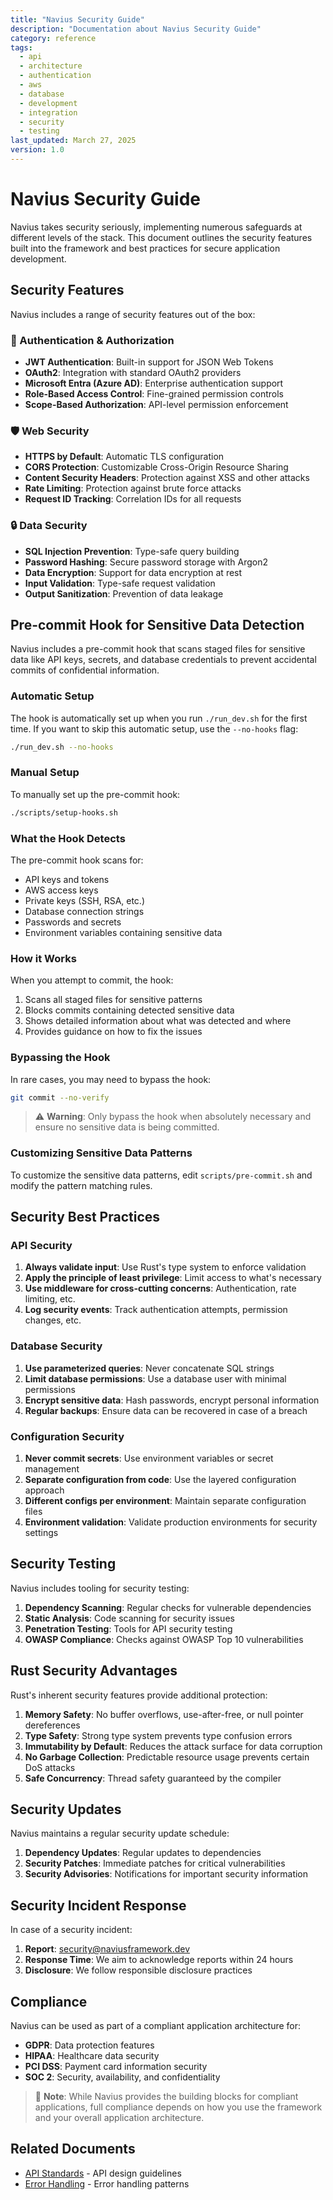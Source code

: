 ```yaml
---
title: "Navius Security Guide"
description: "Documentation about Navius Security Guide"
category: reference
tags:
  - api
  - architecture
  - authentication
  - aws
  - database
  - development
  - integration
  - security
  - testing
last_updated: March 27, 2025
version: 1.0
---
```

# Navius Security Guide

Navius takes security seriously, implementing numerous safeguards at different levels of the stack. This document outlines the security features built into the framework and best practices for secure application development.

## Security Features

Navius includes a range of security features out of the box:

### 🔐 Authentication & Authorization

- **JWT Authentication**: Built-in support for JSON Web Tokens
- **OAuth2**: Integration with standard OAuth2 providers
- **Microsoft Entra (Azure AD)**: Enterprise authentication support
- **Role-Based Access Control**: Fine-grained permission controls
- **Scope-Based Authorization**: API-level permission enforcement

### 🛡️ Web Security

- **HTTPS by Default**: Automatic TLS configuration
- **CORS Protection**: Customizable Cross-Origin Resource Sharing
- **Content Security Headers**: Protection against XSS and other attacks
- **Rate Limiting**: Protection against brute force attacks
- **Request ID Tracking**: Correlation IDs for all requests

### 🔒 Data Security

- **SQL Injection Prevention**: Type-safe query building
- **Password Hashing**: Secure password storage with Argon2
- **Data Encryption**: Support for data encryption at rest
- **Input Validation**: Type-safe request validation
- **Output Sanitization**: Prevention of data leakage

## Pre-commit Hook for Sensitive Data Detection

Navius includes a pre-commit hook that scans staged files for sensitive data like API keys, secrets, and database credentials to prevent accidental commits of confidential information.

### Automatic Setup

The hook is automatically set up when you run `./run_dev.sh` for the first time. If you want to skip this automatic setup, use the `--no-hooks` flag:

```bash
./run_dev.sh --no-hooks
```

### Manual Setup

To manually set up the pre-commit hook:

```bash
./scripts/setup-hooks.sh
```

### What the Hook Detects

The pre-commit hook scans for:

- API keys and tokens
- AWS access keys
- Private keys (SSH, RSA, etc.)
- Database connection strings
- Passwords and secrets
- Environment variables containing sensitive data

### How it Works

When you attempt to commit, the hook:

1. Scans all staged files for sensitive patterns
2. Blocks commits containing detected sensitive data
3. Shows detailed information about what was detected and where
4. Provides guidance on how to fix the issues

### Bypassing the Hook

In rare cases, you may need to bypass the hook:

```bash
git commit --no-verify
```

> ⚠️ **Warning**: Only bypass the hook when absolutely necessary and ensure no sensitive data is being committed.

### Customizing Sensitive Data Patterns

To customize the sensitive data patterns, edit `scripts/pre-commit.sh` and modify the pattern matching rules.

## Security Best Practices

### API Security

1. **Always validate input**: Use Rust's type system to enforce validation
2. **Apply the principle of least privilege**: Limit access to what's necessary
3. **Use middleware for cross-cutting concerns**: Authentication, rate limiting, etc.
4. **Log security events**: Track authentication attempts, permission changes, etc.

### Database Security

1. **Use parameterized queries**: Never concatenate SQL strings
2. **Limit database permissions**: Use a database user with minimal permissions
3. **Encrypt sensitive data**: Hash passwords, encrypt personal information
4. **Regular backups**: Ensure data can be recovered in case of a breach

### Configuration Security

1. **Never commit secrets**: Use environment variables or secret management
2. **Separate configuration from code**: Use the layered configuration approach
3. **Different configs per environment**: Maintain separate configuration files
4. **Environment validation**: Validate production environments for security settings

## Security Testing

Navius includes tooling for security testing:

1. **Dependency Scanning**: Regular checks for vulnerable dependencies
2. **Static Analysis**: Code scanning for security issues
3. **Penetration Testing**: Tools for API security testing
4. **OWASP Compliance**: Checks against OWASP Top 10 vulnerabilities

## Rust Security Advantages

Rust's inherent security features provide additional protection:

1. **Memory Safety**: No buffer overflows, use-after-free, or null pointer dereferences
2. **Type Safety**: Strong type system prevents type confusion errors
3. **Immutability by Default**: Reduces the attack surface for data corruption
4. **No Garbage Collection**: Predictable resource usage prevents certain DoS attacks
5. **Safe Concurrency**: Thread safety guaranteed by the compiler

## Security Updates

Navius maintains a regular security update schedule:

1. **Dependency Updates**: Regular updates to dependencies
2. **Security Patches**: Immediate patches for critical vulnerabilities
3. **Security Advisories**: Notifications for important security information

## Security Incident Response

In case of a security incident:

1. **Report**: [security@naviusframework.dev](mailto:security@naviusframework.dev) 
2. **Response Time**: We aim to acknowledge reports within 24 hours
3. **Disclosure**: We follow responsible disclosure practices

## Compliance

Navius can be used as part of a compliant application architecture for:

- **GDPR**: Data protection features
- **HIPAA**: Healthcare data security
- **PCI DSS**: Payment card information security
- **SOC 2**: Security, availability, and confidentiality

> 📝 **Note**: While Navius provides the building blocks for compliant applications, full compliance depends on how you use the framework and your overall application architecture. 

## Related Documents
- [API Standards](api-standards.md) - API design guidelines
- [Error Handling](error-handling.md) - Error handling patterns

